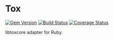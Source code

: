 Tox
===

[![Gem Version](https://badge.fury.io/rb/tox.svg)](http://badge.fury.io/rb/tox)
[![Build Status](https://travis-ci.org/braiden-vasco/tox.svg)](https://travis-ci.org/braiden-vasco/tox)
[![Coverage Status](https://coveralls.io/repos/braiden-vasco/tox/badge.svg)](https://coveralls.io/r/braiden-vasco/tox)

libtoxcore adapter for Ruby.

